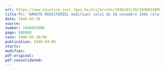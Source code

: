```yaml
---
url: https://www.ejustice.just.fgov.be/eli/arrete/1946/03/30/1946033006/justel
title-fr: "ARRETE MINISTERIEL modifiant celui du 26 novembre 1945 relatif à la livraison de produits laitiers <abrogé par AM 06-01-1947; art. 13>"
date: 1946-03-30
source:
number: 1946033006
page: 888888
case: 1946-03-30/06
publication: 1946-04-06
starts:
modifies:
pdf-original:
pdf-consolidated:
---
```


